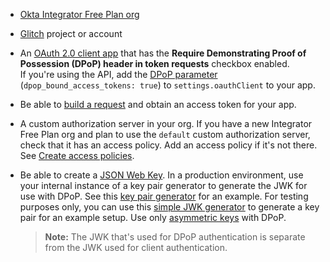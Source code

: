 * [Okta Integrator Free Plan org](https://developer.okta.com/signup)
* [Glitch](https://glitch.com/) project or account
* An [OAuth 2.0 client app](/docs/concepts/oauth-openid/#oauth-2-0) that has the **Require Demonstrating Proof of Possession (DPoP) header in token requests** checkbox enabled.<br>
  If you're using the API, add the [DPoP parameter](https://developer.okta.com/docs/api/openapi/okta-management/management/tag/Application/#tag/Application/operation/createApplication!path=4/settings/oauthClient/dpop_bound_access_tokens&t=request) (`dpop_bound_access_tokens: true`) to `settings.oauthClient` to your app.
* Be able to [build a request](/docs/guides/implement-grant-type/authcode/main/#flow-specifics) and obtain an access token for your app.
* A custom authorization server in your org. If you have a new Integrator Free Plan org and plan to use the `default` custom authorization server, check that it has an access policy. Add an access policy if it's not there. See [Create access policies](https://help.okta.com/okta_help.htm?type=oie&id=ext-create-access-policies).
* Be able to create a [JSON Web Key](https://www.rfc-editor.org/rfc/rfc7517). In a production environment, use your internal instance of a key pair generator to generate the JWK for use with DPoP. See this [key pair generator](https://github.com/mitreid-connect/mkjwk.org) for an example. For testing purposes only, you can use this [simple JWK generator](https://mkjwk.org/) to generate a key pair for an example setup. Use only [asymmetric keys](https://www.okta.com/identity-101/asymmetric-encryption/) with DPoP.

  > **Note:** The JWK that's used for DPoP authentication is separate from the JWK used for client authentication.